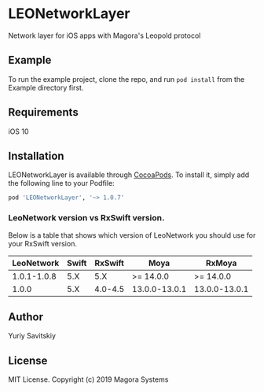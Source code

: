 # LEONetworkLayer
Network layer for iOS apps with Magora's Leopold protocol


## Example
To run the example project, clone the repo, and run `pod install` from the Example directory first.


## Requirements
iOS 10


## Installation

LEONetworkLayer is available through [CocoaPods](http://cocoapods.org). To install
it, simply add the following line to your Podfile:

```ruby
pod 'LEONetworkLayer', '~> 1.0.7'
```

### LeoNetwork version vs RxSwift version.

Below is a table that shows which version of LeoNetwork you should use for
your RxSwift version.

| LeoNetwork  | Swift | RxSwift | Moya          | RxMoya          |
| ----------- | ----- | ------- | ------------- |---------------- |
| 1.0.1-1.0.8 | 5.X   | 5.X     | >= 14.0.0     | >= 14.0.0       |
| 1.0.0       | 5.X   | 4.0-4.5 | 13.0.0-13.0.1 | 13.0.0-13.0.1   |

## Author
Yuriy Savitskiy

## License
MIT License. Copyright (c) 2019 Magora Systems

